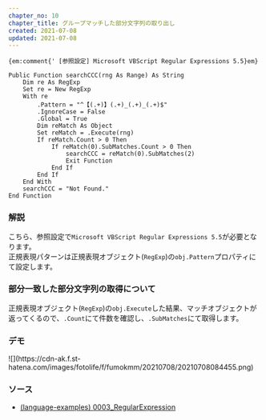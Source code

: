 ```yaml
---
chapter_no: 10
chapter_title: グループマッチした部分文字列の取り出し
created: 2021-07-08
updated: 2021-07-08
---
```


```
{em:comment{' [参照設定] Microsoft VBScript Regular Expressions 5.5}em}

Public Function searchCCC(rng As Range) As String
    Dim re As RegExp
    Set re = New RegExp
    With re
        .Pattern = "^【(.+)】(.+)_(.+)_(.+)$"
        .IgnoreCase = False
        .Global = True
        Dim reMatch As Object
        Set reMatch = .Execute(rng)
        If reMatch.Count > 0 Then
            If reMatch(0).SubMatches.Count > 0 Then
                searchCCC = reMatch(0).SubMatches(2)
                Exit Function
            End If
        End If
    End With
    searchCCC = "Not Found."
End Function
```
### 解説
こちら、参照設定で`Microsoft VBScript Regular Expressions 5.5`が必要となります。  
正規表現パターンは正規表現オブジェクト(`RegExp`)の`obj.Pattern`プロパティにて設定します。  

### 部分一致した部分文字列の取得について
正規表現オブジェクト(`RegExp`)の`obj.Execute`した結果、マッチオブジェクトが返ってくるので、`.Count`にて件数を確認し、`.SubMatches`にて取得します。

### デモ
<p class="center" markdown="span">
![](https://cdn-ak.f.st-hatena.com/images/fotolife/f/fumokmm/20210708/20210708084455.png)
</p>

### ソース
- [(language-examples) 0003_RegularExpression](https://github.com/fumokmm/language-examples/tree/main/VBA/0003_RegularExpression)
